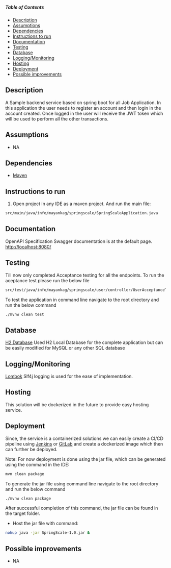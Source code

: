 ##### Table of Contents
* [Description](#description)  
* [Assumptions](#assumptions)  
* [Dependencies](#dependencies)  
* [Instructions to run](#instructions-to-run)  
* [Documentation](#documentation)  
* [Testing](#testing)  
* [Database](#database)  
* [Logging/Monitoring](#loggingmonitoring)  
* [Hosting](#hosting)  
* [Deployment](#deployment)  
* [Possible improvements](#possible-improvements)  

<a name="description"></a>
## Description
A Sample backend service based on spring boot for all Job Application. In this application the user needs to register an account and then login in the account created. Once logged in the user will receive the JWT token which will be used to perform all the other transactions. 

<a name="assumptions"></a>
## Assumptions
* NA

<a name="dependencies"></a>
## Dependencies
* [Maven](https://maven.apache.org/)

<a name="instructions-to-run"></a>
## Instructions to run
1. Open project in any IDE as a maven project. And run the main file:
```bash
src/main/java/info/mayankag/springscale/SpringScaleApplication.java
``` 

<a name="documentation"></a>
## Documentation
OpenAPI Specification Swagger documentation is at the default page.  
[http://localhost:8080/](http://localhost:8080/)


<a name="testing"></a>
## Testing
Till now only completed Acceptance testing for all the endpoints. To run the aceptance test please run the below file
```bash
src/test/java/info/mayankag/springscale/user/controller/UserAcceptanceTest.java
``` 

To test the application in command line navigate to the root directory and run the below command
```bash
./mvnw clean test
```


<a name="database"></a>
## Database
[H2 Database](https://www.h2database.com/)
Used H2 Local Database for the complete application but can be easily modified for MySQL or any other SQL database


<a name="loggingmonitoring"></a>
## Logging/Monitoring
[Lombok](https://projectlombok.org/) Slf4j logging is used for the ease of implementation.

<a name="hosting"></a>
## Hosting
This solution will be dockerized in the future to provide easy hosting service.

<a name="deployment"></a>
## Deployment
Since, the service is a containerized solutions we can easily create a CI/CD pipeline using [Jenkins](https://www.jenkins.io/)
or [GitLab](https://docs.gitlab.com/ee/ci/) and create a dockerized image which then can further be deployed.

Note: For now deployment is done using the jar file, which can be generated using the command in the IDE:
```bash
mvn clean package
```

To generate the jar file using command line navigate to the root directory and run the below command
```bash
./mvnw clean package
```

After successful completion of this command, the jar file can be found in the target folder.

* Host the jar file with command:
```bash
nohup java -jar SpringScale-1.0.jar &
```

<a name="possible-improvements"></a>
## Possible improvements
* NA
